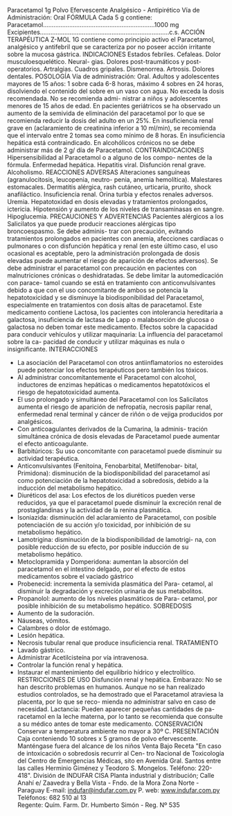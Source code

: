 Paracetamol  1g
Polvo  Efervescente
Analgésico  -  Antipirético
Vía  de  Administración:  Oral
FÓRMULA
Cada 5 g contiene:
Paracetamol................................................................1000 mg
Excipientes..........................................................................c.s.
ACCIÓN TERAPÉUTICA
Z-MOL 1G contiene como principio activo el Paracetamol, 
analgésico y antifebril que se caracteriza por no poseer acción 
irritante sobre la mucosa gástrica.
INDICACIONES
Estados febriles. Cefaleas. Dolor musculoesquelético. Neural-
gias. Dolores post-traumáticos y post-operatorios. Artralgias. 
Cuadros gripales. Dismenorrea. Artrosis. Dolores dentales.
POSOLOGÍA
Vía de administración: Oral.
Adultos y adolescentes mayores de 15 años: 1 sobre cada 6-8 
horas, máximo 4 sobres en 24 horas, disolviendo el contenido 
del sobre en un vaso con agua. 
No exceda la dosis recomendada. No se recomienda admi-
nistrar a niños y adolescentes menores de 15 años de edad.
En  pacientes  geriátricos  se  ha  observado  un  aumento  de 
la  semivida  de  eliminación  del  paracetamol  por  lo  que  se 
recomienda reducir la dosis del adulto en un 25%.
En insuficiencia renal grave en (aclaramiento de creatinina 
inferior a 10 ml/min), se recomienda que el intervalo entre 2 
tomas sea como mínimo de 8 horas. En insuficiencia hepática 
está contraindicado. 
En alcohólicos crónicos no se debe administrar más de 2 g/
día de Paracetamol.
CONTRAINDICACIONES
Hipersensibilidad al Paracetamol o a alguno de los compo-
nentes de la fórmula. Enfermedad hepática. Hepatitis viral. 
Disfunción renal grave. Alcoholismo.
REACCIONES ADVERSAS
Alteraciones sanguíneas (agranulocitosis, leucopenia, neutro-
penia, anemia hemolítica). Malestares estomacales. Dermatitis 
alérgica, rash cutáneo, urticaria, prurito, shock anafiláctico. 
Insuficiencia renal. Orina turbia y efectos renales adversos. 
Uremia.  Hepatotoxidad  en  dosis  elevadas  y  tratamientos 
prolongados, ictericia. Hipotensión y aumento de los niveles 
de transaminasas en sangre. Hipoglucemia.
PRECAUCIONES Y ADVERTENCIAS
Pacientes alérgicos a los Salicilatos ya que puede producir 
reacciones alérgicas tipo broncoespasmo. Se debe adminis-
trar  con precaución, evitando tratamientos prolongados en 
pacientes con anemia, afecciones cardíacas o pulmonares 
o con disfunción hepática y renal (en este último caso, el uso 
ocasional  es  aceptable,  pero  la  administración  prolongada 
de  dosis  elevadas  puede  aumentar  el  riesgo  de  aparición 
de  efectos  adversos).  Se  debe  administrar  el  paracetamol 
con precaución en pacientes con malnutriciones crónicas o 
deshidratadas. Se debe limitar la automedicación con parace-
tamol cuando se está en tratamiento con anticonvulsivantes 
debido a que con el uso concomitante de ambos se potencia 
la  hepatotoxicidad  y  se  disminuye  la  biodisponibilidad  del 
Paracetamol, especialmente en tratamientos con dosis altas 
de paracetamol.
Este  medicamento  contiene  Lactosa,  los  pacientes  con 
intolerancia hereditaria a galactosa, insuficiencia de lactasa 
de Lapp o malabsorción de glucosa o galactosa no deben 
tomar este medicamento.
Efectos  sobre  la  capacidad  para  conducir  vehículos  y 
utilizar maquinaria: La influencia del paracetamol sobre la ca-
pacidad de conducir y utilizar máquinas es nula o insignificante.
INTERACCIONES
- La asociación del Paracetamol con otros antiinflamatorios 
no esteroides puede potenciar los efectos terapéuticos pero 
también los tóxicos. 
-  Al  administrar  concomitantemente  el  Paracetamol  con 
alcohol, inductores de enzimas hepáticas o medicamentos 
hepatotóxicos el riesgo de hepatotoxicidad aumenta.
- El uso prolongado y simultáneo del Paracetamol con los 
Salicilatos  aumenta  el  riesgo  de  aparición  de  nefropatía, 
necrosis papilar renal, enfermedad renal terminal y cáncer 
de riñón o de vejiga producidos por analgésicos.
- Con anticoagulantes derivados de la Cumarina, la adminis-
tración simultánea crónica de dosis elevadas de Paracetamol 
puede aumentar el efecto anticoagulante.
- Barbitúricos: Su uso concomitante con paracetamol puede 
disminuir su actividad terapéutica.
- Anticonvulsivantes (Fenitoína, Fenobarbital, Metilfenobar-
bital,  Primidona):  disminución  de  la  biodisponibilidad  del 
paracetamol así como potenciación de la hepatotoxicidad a 
sobredosis, debido a la inducción del metabolismo hepático. 
- Diuréticos del asa: Los efectos de los diuréticos pueden verse 
reducidos, ya que el paracetamol puede disminuir la excreción 
renal de prostaglandinas y la actividad de la renina plasmática. 
- Isoniazida: disminución del aclaramiento de Paracetamol, 
con  posible  potenciación  de  su  acción  y/o  toxicidad,  por 
inhibición de su metabolismo hepático.
- Lamotrigina: disminución de la biodisponibilidad de lamotrigi-
na, con posible reducción de su efecto, por posible inducción 
de su metabolismo hepático. 
- Metoclopramida y Domperidona: aumentan la absorción del 
paracetamol en el intestino delgado, por el efecto de estos 
medicamentos sobre el vaciado gástrico 
- Probenecid: incrementa la semivida plasmática del Para-
cetamol, al disminuir la degradación y excreción urinaria de 
sus metabolitos.
- Propanolol: aumento de los niveles plasmáticos de Para-
cetamol, por posible inhibición de su metabolismo hepático.
SOBREDOSIS
- Aumento de la sudoración.
- Náuseas, vómitos.
- Calambres o dolor de estómago.
- Lesión hepática.
- Necrosis tubular renal que produce insuficiencia renal.
TRATAMIENTO
- Lavado gástrico.
- Administrar Acetilcisteína por vía intravenosa.
- Controlar la función renal y hepática.
- Instaurar el mantenimiento del equilibrio hídrico y electrolítico.
RESTRICCIONES DE USO
Disfunción renal y hepática.
Embarazo: No se han descrito problemas en humanos. Aunque 
no se han realizado estudios controlados, se ha demostrado 
que el Paracetamol atraviesa la placenta, por lo que se reco-
mienda no administrar salvo en caso de necesidad.
Lactancia:  Pueden  aparecer  pequeñas  cantidades  de  pa-
racetamol en la leche materna, por lo tanto se recomienda 
que consulte a su médico antes de tomar este medicamento.
CONSERVACIÓN
Conservar a temperatura ambiente no mayor a 30º C.
PRESENTACIÓN
Caja conteniendo 10 sobres x 5 gramos de polvo efervescente.
Manténgase  fuera  del  alcance  de  los  niños
Venta  Bajo  Receta
"En  caso  de  intoxicación  o  sobredosis  recurrir  al  Cen-
tro  Nacional  de  Toxicología  del  Centro  de  Emergencias 
Médicas,  sito  en  Avenida  Gral.  Santos  entre  las  calles 
Herminio  Giménez  y  Teodoro  S.  Mongelos. 
Teléfono:  220-418".
División de INDUFAR CISA
Planta industrial y distribución;
Calle Anahí e/ Zaavedra y 
Bella Vista - Fndo. de la Mora
Zona Norte - Paraguay
E-mail: indufar@indufar.com.py
P. web: www.indufar.com.py
Teléfonos: 682 510 al 13                       
Regente: Quím. Farm.
Dr. Humberto Simón - Reg. Nº 535